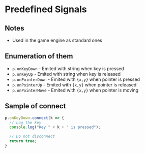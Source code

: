 # Predefined Signals

## Notes
* Used in the game engine as standard ones




## Enumeration of them
* `p.onKeyDown` - Emited with string when key is pressed
* `p.onKeyUp` - Emited with string when key is released
* `p.onPointerDown` - Emited with `{x,y}` when pointer is pressed
* `p.onPointerUp` - Emited with `{x,y}` when pointer is released
* `p.onPointerMove` - Emited with `{x,y}` when pointer is moving


## Sample of connect
```js
p.onKeyDown.connect(k => {
  // Log the key
  console.log("Key " + k + " is pressed");

  // Do not disconnect
  return true;
}
```
